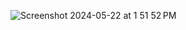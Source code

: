 ![Screenshot 2024-05-22 at 1 51 52 PM](https://github.com/rgd01sh/Scripted-Chatbot/assets/128194619/250cc7be-b2e9-40bd-bebc-c6c0da7f2d2e)
